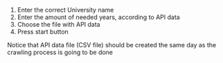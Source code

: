 1. Enter the correct University name
2. Enter the amount of needed years, according to API data
3. Choose the file with API data
4. Press start button

Notice that API data file (CSV file) should be created the same day as the crawling process is going to be done
